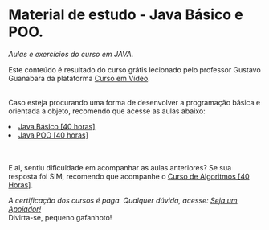 # Material de estudo - Java Básico e POO.

<i>Aulas e exercícios do curso em JAVA.</i> 
<br>

Este conteúdo é resultado do curso grátis lecionado pelo professor Gustavo Guanabara da plataforma <a href="https://www.cursoemvideo.com/" >Curso em Vídeo</a>.
<br><br>

Caso esteja procurando uma forma de desenvolver a programação básica e orientada a objeto, recomendo que acesse as aulas abaixo: 
<li><a href="https://www.cursoemvideo.com/curso/java-basico/">Java Básico [40 horas]</a></li>
<li><a href="https://www.cursoemvideo.com/curso/java-poo/">Java POO [40 horas]</a></li>
<br><br>

E ai, sentiu dificuldade em acompanhar as aulas anteriores? Se sua resposta foi SIM, recomendo que acompanhe o <a href="https://www.cursoemvideo.com/curso/java-poo/" target="_blank" rel="javapoo">Curso de Algoritmos [40 Horas]</a>. 
<br>

<i>A certificação dos cursos é paga. Qualquer dúvida, acesse: <a href="https://www.cursoemvideo.com/apoie/">Seja um Apoiador!</a></i><br> Divirta-se, pequeno gafanhoto!
